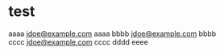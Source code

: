 test
====

aaaa  jdoe@example.com  aaaa
bbbb  jdoe@example.com  bbbb  
cccc  jdoe@example.com  cccc
dddd  eeee
